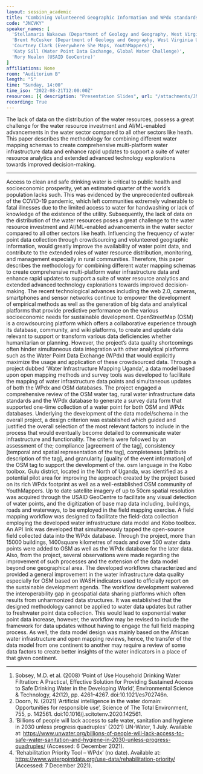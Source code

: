 ```yaml
---
layout: session_academic
title: "Combining Volunteered Geographic Information and WPdx standards to Improve Mapping of Rural Water Infrastructure in Uganda."
code: "JNCVKY"
speaker_names: [
  'Stellamaris Nakacwa (Department of Geology and Geography, West Virginia University)',
  'Brent McCusker (Department of Geology and Geography, West Virginia University)',
  'Courtney Clark (Everywhere She Maps, YouthMappers)',
  'Katy Sill (Water Point Data Exchange, Global Water Challenge)',
  'Rory Nealon (USAID GeoCentre)'
]
affiliations: None
room: "Auditorium B"
length: "5"
time: "Sunday, 14:00"
time_iso: "2022-08-21T12:00:00Z"
resources: [{ description: "Presentation Slides", url: "/attachments/JNCVKY_SOTM_2022_Stellamaris_S8xbiW2.pdf" }]
recording: True
---
```


The lack of data on the distribution of the water resources, possess a great challenge for the water resource investment and AI/ML-enabled advancements in the water sector compared to all other sectors like heath. This paper describes the methodology for combining different water mapping schemas to create comprehensive multi-platform water infrastructure data and enhance rapid updates to support a suite of water resource analytics and extended advanced technology explorations towards improved decision-making.

<hr>

Access to clean and safe drinking water is critical to public health and socioeconomic prosperity, yet an estimated quarter of the world’s population lacks such. This was evidenced by the unprecedented outbreak of the COVID-19 pandemic, which left communities extremely vulnerable to fatal illnesses due to the limited access to water for handwashing or lack of knowledge of the existence of the utility. Subsequently, the lack of data on the distribution of the water resources poses a great challenge to the water resource investment and AI/ML-enabled advancements in the water sector compared to all other sectors like heath. Influencing the frequency of water point data collection through crowdsourcing and volunteered geographic information, would greatly improve the availability of water point data, and contribute to the extended roles of water resource distribution, monitoring, and management especially in rural communities.  Therefore, this paper describes the methodology for combining different water mapping schemas to create comprehensive multi-platform water infrastructure data and enhance rapid updates to support a suite of water resource analytics and extended advanced technology explorations towards improved decision-making. 
The recent technological advances including the web 2.0, cameras, smartphones and sensor networks continue to empower the development of empirical methods as well as the generation of big data and analytical platforms that provide predictive performance on the various socioeconomic needs for sustainable development. OpenStreetMap (OSM) is a crowdsourcing platform which offers a collaborative experience through its database, community, and wiki platforms, to create and update data relevant to support or transform various data deficiencies whether humanitarian or planning. However, the project’s data quality shortcomings often hinder simultaneous data integration with other analytical platforms such as the Water Point Data Exchange (WPdx) that would explicitly maximize the usage and application of these crowdsourced data. Through a project dubbed ‘Water Infrastructure Mapping Uganda’, a data model based upon open mapping methods and survey tools was developed to facilitate the mapping of water infrastructure data points and simultaneous updates of both the WPdx and OSM databases. 
The project engaged a comprehensive review of the OSM water tag, rural water infrastructure data standards and the WPdx database to generate a survey data form that supported one-time collection of a water point for both OSM and WPdx databases. Underlying the development of the data model/schema in the overall project, a design criterion was established which guided and justified the overall selection of the most relevant factors to include in the process that would eventually become detailed to communicate water infrastructure and functionality. The criteria were followed by an assessment of the; compliance [agreement of the tag], consistency [temporal and spatial representation of the tag], completeness [attribute description of the tag], and granularity [quality of the event information] of the OSM tag to support the development of the. osm language in the Kobo toolbox.
Gulu district, located in the North of Uganda, was identified as a potential pilot area for improving the approach created by the project based on its rich WPdx footprint as well as a well-established OSM community of YouthMappers. Up to date satellite imagery of up to 50cm spatial resolution was acquired through the USAID GeoCentre to facilitate any visual detection of water points, and the digitization of base map data including, buildings, roads and waterways, to be employed in the field mapping exercise. A field mapping workflow was designed to facilitate the field-data collection employing the developed water infrastructure data model and Kobo toolbox. An API link was developed that simultaneously tapped the open-source field collected data into the WPdx database. 
Through the project, more than 15000 buildings, 1400square kilometres of roads and over 500 water data points were added to OSM as well as the WPdx database for the later data. Also, from the project, several observations were made regarding the improvement of such processes and the extension of the data model beyond one geographical area. The developed workflows characterized and provided a general improvement in the water infrastructure data quality especially for OSM   based on WASH indicators used to officially report on the sustainable development agenda. The workflow development waivered the interoperability gap in geospatial data sharing platforms which often results from unharmonized data structures. It was established that the designed methodology cannot be applied to water data updates but rather to freshwater point data collection. This would lead to exponential water point data increase, however, the workflow may be revised to include the framework for data updates without having to engage the full field mapping process. As well, the data model design was mainly based on the African water infrastructure and open mapping reviews, hence, the transfer of the data model from one continent to another may require a review of some data factors to create better insights of the water indicators in a place of that given continent.

<hr>

1. Sobsey, M.D. et al. (2008) ‘Point of Use Household Drinking Water Filtration: A Practical, Effective Solution for Providing Sustained Access to Safe Drinking Water in the Developing World’, Environmental Science &amp; Technology, 42(12), pp. 4261–4267. doi:10.1021/es702746n.
2. Doorn, N. (2021) ‘Artificial intelligence in the water domain: Opportunities for responsible use’, Science of The Total Environment, 755, p. 142561. doi:10.1016/j.scitotenv.2020.142561.
3. ‘Billions of people will lack access to safe water, sanitation and hygiene in 2030 unless progress quadruples’ (2021) UN-Water, 1 July. Available at: https://www.unwater.org/billions-of-people-will-lack-access-to-safe-water-sanitation-and-hygiene-in-2030-unless-progress-quadruples/  (Accessed: 6 December 2021).
4. ‘Rehabilitation Priority Tool – WPdx’ (no date). Available at: https://www.waterpointdata.org/use-data/rehabilitation-priority/ (Accessed: 7 December 2021).

